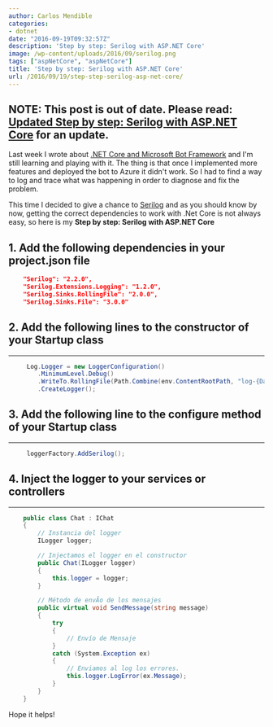 ```yaml
---
author: Carlos Mendible
categories:
- dotnet
date: "2016-09-19T09:32:57Z"
description: 'Step by step: Serilog with ASP.NET Core'
image: /wp-content/uploads/2016/09/serilog.png
tags: ["aspNetCore", "aspNetCore"]
title: 'Step by step: Serilog with ASP.NET Core'
url: /2016/09/19/step-step-serilog-asp-net-core/
---
```


## **NOTE**: This post is out of date. Please read: [Updated Step by step: Serilog with ASP.NET Core](https://carlos.mendible.com/2019/01/14/updated-step-step-serilog-asp-net-core/) for an update. 

Last week I wrote about <a href="https://carlos.mendible.com/2016/09/11/netcore-and-microsoft-bot-framework/" target="_blank">.NET Core and Microsoft Bot Framework</a> and I'm still learning and playing with it. The thing is that once I implemented more features and deployed the bot to Azure it didn't work. So I had to find a way to log and trace what was happening in order to diagnose and fix the problem.

This time I decided to give a chance to <a href="https://serilog.net/" target="_blank">Serilog</a> and as you should know by now, getting the correct dependencies to work with .Net Core is not always easy, so here is my **Step by step: Serilog with ASP.NET Core**

## 1. Add the following dependencies in your project.json file

``` json
    "Serilog": "2.2.0",
    "Serilog.Extensions.Logging": "1.2.0",
    "Serilog.Sinks.RollingFile": "2.0.0",
    "Serilog.Sinks.File": "3.0.0"
```

## 2. Add the following lines to the constructor of your Startup class
---  

``` csharp
     Log.Logger = new LoggerConfiguration()
        .MinimumLevel.Debug()
        .WriteTo.RollingFile(Path.Combine(env.ContentRootPath, "log-{Date}.txt"))
        .CreateLogger();
```

## 3. Add the following line to the configure method of your Startup class
---  

``` csharp
     loggerFactory.AddSerilog();
```

## 4. Inject the logger to your services or controllers
---

``` csharp
    public class Chat : IChat
    {
        // Instancia del logger
        ILogger logger;

        // Injectamos el logger en el constructor
        public Chat(ILogger logger)
        {
            this.logger = logger;
        }

        // Método de envÃ­o de los mensajes
        public virtual void SendMessage(string message)
        {
            try
            {
                // Enví­o de Mensaje
            }
            catch (System.Exception ex)
            {
                // Enviamos al log los errores.
                this.logger.LogError(ex.Message);
            }
        }
    }
```

Hope it helps!